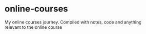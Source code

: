 # online-courses
My online courses journey. Compiled with notes, code and anything relevant to the online course
